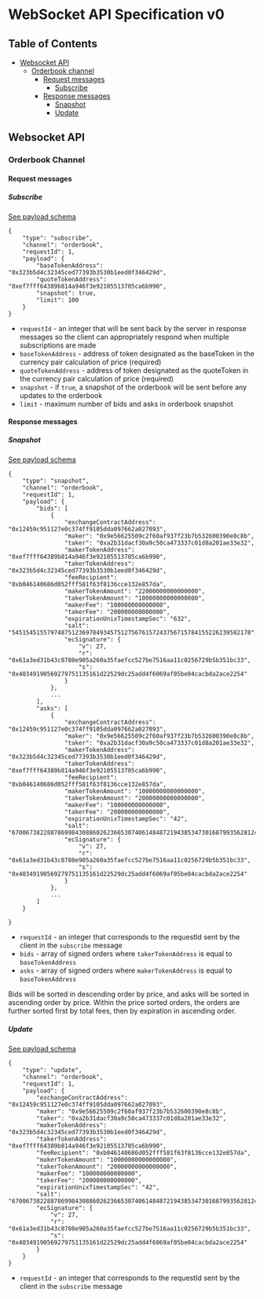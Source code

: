 # WebSocket API Specification v0

## Table of Contents

* [Websocket API](#websocket-api)
    * [Orderbook channel](#orderbook-channel)
        * [Request messages](#request-messages)
            * [Subscribe](#subscribe)
        * [Response messages](#response-messages)
            * [Snapshot](#snapshot)
            * [Update](#update)


## Websocket API

### Orderbook Channel

#### Request messages

##### Subscribe

[See payload schema](https://github.com/0xProject/0x.js/blob/development/packages/json-schemas/schemas/relayer_api_orberbook_channel_subscribe_schema.ts#L1)

```
{
    "type": "subscribe",
    "channel": "orderbook",
    "requestId": 1,
    "payload": {
        "baseTokenAddress": "0x323b5d4c32345ced77393b3530b1eed0f346429d",
        "quoteTokenAddress": "0xef7fff64389b814a946f3e92105513705ca6b990",
        "snapshot": true,
        "limit": 100
    }
}
```

- `requestId` - an integer that will be sent back by the server in response messages so the client can appropriately respond when multiple subscriptions are made
- `baseTokenAddress` - address of token designated as the baseToken in the currency pair calculation of price (required)
- `quoteTokenAddress` - address of token designated as the quoteToken in the currency pair calculation of price (required)
- `snapshot` - if `true`, a snapshot of the orderbook will be sent before any updates to the orderbook
- `limit` - maximum number of bids and asks in orderbook snapshot

#### Response messages

##### Snapshot

[See payload schema](https://github.com/0xProject/0x.js/blob/development/packages/json-schemas/schemas/relayer_api_orderbook_channel_snapshot_schema.ts#L1)

```
{
    "type": "snapshot",
    "channel": "orderbook",
    "requestId": 1,
    "payload": {
        "bids": [
            {
                "exchangeContractAddress": "0x12459c951127e0c374ff9105dda097662a027093",
                "maker": "0x9e56625509c2f60af937f23b7b532600390e8c8b",
                "taker": "0xa2b31dacf30a9c50ca473337c01d8a201ae33e32",
                "makerTokenAddress": "0xef7fff64389b814a946f3e92105513705ca6b990",
                "takerTokenAddress": "0x323b5d4c32345ced77393b3530b1eed0f346429d",
                "feeRecipient": "0xb046140686d052fff581f63f8136cce132e857da",
                "makerTokenAmount": "22000000000000000",
                "takerTokenAmount": "10000000000000000",
                "makerFee": "100000000000000",
                "takerFee": "200000000000000",
                "expirationUnixTimestampSec": "632",
                "salt": "54515451557974875123697849345751275676157243756715784155226239582178",
                "ecSignature": {
                    "v": 27,
                    "r": "0x61a3ed31b43c8780e905a260a35faefcc527be7516aa11c0256729b5b351bc33",
                    "s": "0x40349190569279751135161d22529dc25add4f6069af05be04cacbda2ace2254"
                }
            },
            ...
        ],
        "asks": [
            {
                "exchangeContractAddress": "0x12459c951127e0c374ff9105dda097662a027093",
                "maker": "0x9e56625509c2f60af937f23b7b532600390e8c8b",
                "taker": "0xa2b31dacf30a9c50ca473337c01d8a201ae33e32",
                "makerTokenAddress": "0x323b5d4c32345ced77393b3530b1eed0f346429d",
                "takerTokenAddress": "0xef7fff64389b814a946f3e92105513705ca6b990",
                "feeRecipient": "0xb046140686d052fff581f63f8136cce132e857da",
                "makerTokenAmount": "10000000000000000",
                "takerTokenAmount": "20000000000000000",
                "makerFee": "100000000000000",
                "takerFee": "200000000000000",
                "expirationUnixTimestampSec": "42",
                "salt": "67006738228878699843088602623665307406148487219438534730168799356281242528500",
                "ecSignature": {
                    "v": 27,
                    "r": "0x61a3ed31b43c8780e905a260a35faefcc527be7516aa11c0256729b5b351bc33",
                    "s": "0x40349190569279751135161d22529dc25add4f6069af05be04cacbda2ace2254"
                }
            },
            ...
        ]
    }

}
```

- `requestId` - an integer that corresponds to the requestId sent by the client in the `subscribe` message
- `bids` - array of signed orders where `takerTokenAddress` is equal to `baseTokenAddress`
- `asks` - array of signed orders where `makerTokenAddress` is equal to `baseTokenAddress`

Bids will be sorted in descending order by price, and asks will be sorted in ascending order by price. Within the price sorted orders, the orders are further sorted first by total fees, then by expiration in ascending order.

##### Update

[See payload schema](https://github.com/0xProject/0x.js/blob/development/packages/json-schemas/schemas/relayer_api_orderbook_channel_update_response_schema.ts#L1)

```
{
    "type": "update",
    "channel": "orderbook",
    "requestId": 1,
    "payload": {
        "exchangeContractAddress": "0x12459c951127e0c374ff9105dda097662a027093",
        "maker": "0x9e56625509c2f60af937f23b7b532600390e8c8b",
        "taker": "0xa2b31dacf30a9c50ca473337c01d8a201ae33e32",
        "makerTokenAddress": "0x323b5d4c32345ced77393b3530b1eed0f346429d",
        "takerTokenAddress": "0xef7fff64389b814a946f3e92105513705ca6b990",
        "feeRecipient": "0xb046140686d052fff581f63f8136cce132e857da",
        "makerTokenAmount": "10000000000000000",
        "takerTokenAmount": "20000000000000000",
        "makerFee": "100000000000000",
        "takerFee": "200000000000000",
        "expirationUnixTimestampSec": "42",
        "salt": "67006738228878699843088602623665307406148487219438534730168799356281242528500",
        "ecSignature": {
            "v": 27,
            "r": "0x61a3ed31b43c8780e905a260a35faefcc527be7516aa11c0256729b5b351bc33",
            "s": "0x40349190569279751135161d22529dc25add4f6069af05be04cacbda2ace2254"
        }
    }
}
```

- `requestId` - an integer that corresponds to the requestId sent by the client in the `subscribe` message 
